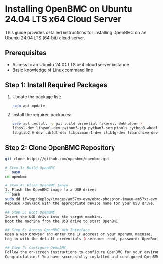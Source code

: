 # Installing OpenBMC on Ubuntu 24.04 LTS x64 Cloud Server

This guide provides detailed instructions for installing OpenBMC on an Ubuntu 24.04 LTS (64-bit) cloud server.

## Prerequisites
- Access to an Ubuntu 24.04 LTS x64 cloud server instance
- Basic knowledge of Linux command line

## Step 1: Install Required Packages
1. Update the package list:
   ```bash
   sudo apt update

2. Install the required packages:
   ```bash
   sudo apt install -y git build-essential fakeroot debhelper \
   libssl-dev libyaml-dev python3-pip python3-setuptools python3-wheel \
   libglib2.0-dev libfdt-dev libpixman-1-dev zlib1g-dev libarchive-dev

## Step 2: Clone OpenBMC Repository
  ```bash 
  git clone https://github.com/openbmc/openbmc.git

# Step 3: Build OpenMBC
  ```bash
  cd openbmc

# Step 4: Flash OpenBMC Image
1. Flash the OpenBMC image to a USB drive:
  ```bash
  sudo dd if=tmp/deploy/images/am57xx-evm/obmc-phosphor-image-am57xx-evm.wic of=/dev/sdX bs=4M conv=fsync
Replace /dev/sdX with the appropriate device name for your USB drive.

## Step 5: Boot OpenBMC
Insert the USB drive into the target machine.
Boot the machine from the USB drive to start OpenBMC.

## Step 6: Access OpenBMC Web Interface
Open a web browser and enter the IP address of your OpenBMC machine.
Log in with the default credentials (username: root, password: 0penBmc).

## Step 7: Configure OpenBMC
Follow the on-screen instructions to configure OpenBMC for your environment.
Congratulations! You have successfully installed and configured OpenBMC on your Ubuntu 24.04 LTS x64 cloud server.
